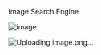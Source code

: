 Image Search Engine

![image](https://github.com/user-attachments/assets/c6f80d05-324f-479e-b44c-87645ff7c631)

![Uploading image.png…]()
